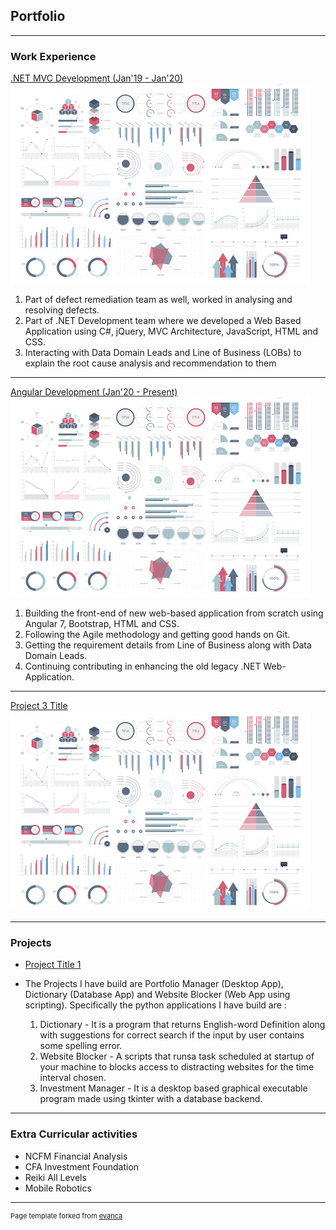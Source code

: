 ## Portfolio

---

### Work Experience 

[.NET MVC Development (Jan'19 - Jan'20)](/sample_page)
<img src="images/dummy_thumbnail.jpg?raw=true"/>
1. Part of defect remediation team as well, worked in analysing and resolving defects.
2. Part of .NET Development team where we developed a Web Based Application using C#, jQuery, MVC Architecture, JavaScript, HTML and CSS.
3. Interacting with Data Domain Leads and Line of Business (LOBs) to explain the root cause analysis and recommendation to them

---
[Angular Development (Jan'20 - Present)](/pdf/sample_presentation.pdf)
<img src="images/dummy_thumbnail.jpg?raw=true"/>
1. Building the front-end of new web-based application from scratch using Angular 7, Bootstrap, HTML and CSS.
2. Following the Agile methodology and getting good hands on Git.
3. Getting the requirement details from Line of Business along with Data Domain Leads.
4. Continuing contributing in enhancing the old legacy .NET Web-Application.

---
[Project 3 Title](http://example.com/)
<img src="images/dummy_thumbnail.jpg?raw=true"/>

---

### Projects

- [Project Title 1](http://example.com/)
- The Projects I have build are Portfolio Manager (Desktop App), Dictionary (Database App) and Website Blocker (Web App using scripting). Specifically the python applications I have build are :

	1. Dictionary - It is a program that returns English-word Definition along with suggestions for correct search if the input by user contains some spelling error. 
	2. Website Blocker - A scripts that runsa task scheduled at startup of your machine to blocks access to distracting websites for the time interval chosen.
	3. Investment Manager - It is a desktop based graphical executable program made using tkinter with a database backend.

---

### Extra Curricular activities

- NCFM Financial Analysis
- CFA Investment Foundation
- Reiki All Levels
- Mobile Robotics

---
<p style="font-size:11px">Page template forked from <a href="https://github.com/evanca/quick-portfolio">evanca</a></p>
<!-- Remove above link if you don't want to attibute -->
